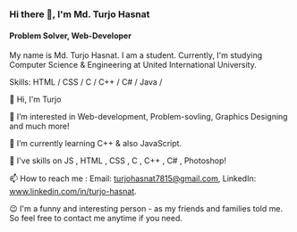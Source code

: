 ### Hi there 👋, I'm Md. Turjo Hasnat
#### Problem Solver, Web-Developer


My name is Md. Turjo Hasnat. I am a student. Currently, I'm studying Computer Science & Engineering at United International University. 

Skills:    HTML / CSS / C / C++ / C# / Java /

👋 Hi, I'm Turjo 

👀 I’m interested in Web-development, Problem-sovling, Graphics Designing and much more!

🌱 I’m currently learning C++ & also JavaScript.

💞️ I've skills on JS , HTML , CSS , C , C++ , C# , Photoshop!

📫 How to reach me : 
Email: turjohasnat7815@gmail.com, 
LinkedIn: www.linkedin.com/in/turjo-hasnat.

😉 I'm a funny and interesting person - as my friends and families told me. So feel free to contact me anytime if you need.
